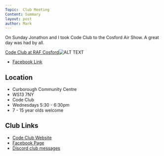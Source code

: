```yaml
---
Topic:  Club Meeting
Content: Summary
layout: post
author: Mark
---
```

On Sunday Jonathon and I took Code Club to the Cosford Air Show. A great day was had by all.

[Code Club at RAF Cosford](https://www.facebook.com/media/set/?set=ms.c.eJxNzVEOwFAERNEdNRjGs%7E%3B%7E_NNSFP%7E_3viDo0UllMgkYQ%7E%3BOuBKlNThAirNoXnBgigVsQuYpL4kJ8GF8P7ishvVF9BNziQ7apPkL2lgXKD1W8YLdGwpUg%7E-%7E-.bps.a.1570694216391006&type=1)![ALT TEXT](https://scontent.fbhx6-1.fna.fbcdn.net/v/t1.6435-9/35126877_1570694613057633_5479583172465262592_n.jpg?stp=dst-jpg_p720x720&_nc_cat=102&ccb=1-7&_nc_sid=cdbe9c&_nc_ohc=Lk0z40PJKBYAX_2jSwQ&_nc_ht=scontent.fbhx6-1.fna&edm=AKK4YLsEAAAA&oh=00_AfCsAHjMSaPd3QhOQ_ouNC1R6RqyIylz4BOpb-afEKOEVQ&oe=654E35D7)

* [Facebook Link](https://www.facebook.com/LichfieldCoders/photos/a.1570694216391006/1570694603057634/?type=3)

## Location

* Curborough Community Centre
* WS13 7NY
* Code Club
* Wednesdays 5:30 - 6:30pm
* 7 - 15 year olds welcome

## Club Links

* [Code Club Website](https://lichfield-code-club.github.io/)
* [Facebook Page](https://www.facebook.com/LichfieldCoders)
* [Discord club messages](https://discord.gg/szz6xGK)
